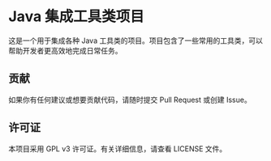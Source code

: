 
# Java 集成工具类项目

这是一个用于集成各种 Java 工具类的项目。项目包含了一些常用的工具类，可以帮助开发者更高效地完成日常任务。

## 贡献

如果你有任何建议或想要贡献代码，请随时提交 Pull Request 或创建 Issue。

## 许可证

本项目采用 GPL v3 许可证。有关详细信息，请查看 LICENSE 文件。